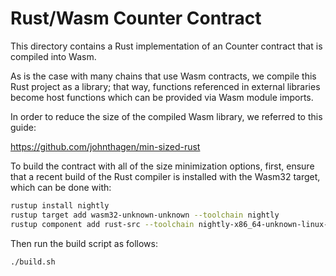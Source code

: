 # Rust/Wasm Counter Contract

This directory contains a Rust implementation of an Counter contract that is compiled into Wasm.

As is the case with many chains that use Wasm contracts, we compile this Rust project as a library;
that way, functions referenced in external libraries become host functions which can be provided via Wasm module imports.

In order to reduce the size of the compiled Wasm library, we referred to this guide:

https://github.com/johnthagen/min-sized-rust

To build the contract with all of the size minimization options, first, ensure that a recent build of the Rust compiler is installed with the Wasm32 target, which can be done with:

```sh
rustup install nightly
rustup target add wasm32-unknown-unknown --toolchain nightly
rustup component add rust-src --toolchain nightly-x86_64-unknown-linux-gnu
```

Then run the build script as follows:

```sh
./build.sh
```
